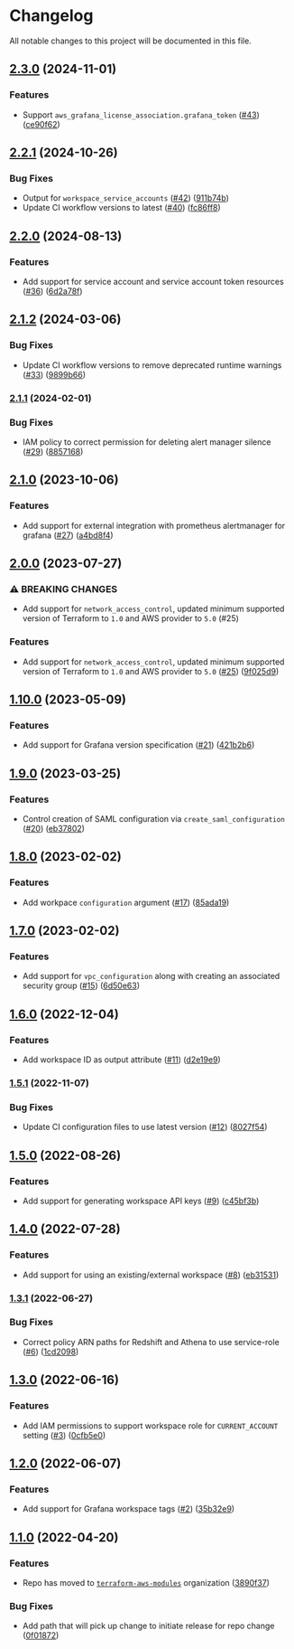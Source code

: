 # Changelog

All notable changes to this project will be documented in this file.

## [2.3.0](https://github.com/terraform-aws-modules/terraform-aws-managed-service-grafana/compare/v2.2.1...v2.3.0) (2024-11-01)


### Features

* Support `aws_grafana_license_association.grafana_token` ([#43](https://github.com/terraform-aws-modules/terraform-aws-managed-service-grafana/issues/43)) ([ce90f62](https://github.com/terraform-aws-modules/terraform-aws-managed-service-grafana/commit/ce90f62734238ec10e1c7f86720220384f1b7d06))

## [2.2.1](https://github.com/terraform-aws-modules/terraform-aws-managed-service-grafana/compare/v2.2.0...v2.2.1) (2024-10-26)


### Bug Fixes

* Output for `workspace_service_accounts` ([#42](https://github.com/terraform-aws-modules/terraform-aws-managed-service-grafana/issues/42)) ([911b74b](https://github.com/terraform-aws-modules/terraform-aws-managed-service-grafana/commit/911b74b1157d0d68f68441a10a828b9ba618b536))
* Update CI workflow versions to latest ([#40](https://github.com/terraform-aws-modules/terraform-aws-managed-service-grafana/issues/40)) ([fc86ff8](https://github.com/terraform-aws-modules/terraform-aws-managed-service-grafana/commit/fc86ff814e6749b9dda5cf4a8c36b5fd1df5cb82))

## [2.2.0](https://github.com/terraform-aws-modules/terraform-aws-managed-service-grafana/compare/v2.1.2...v2.2.0) (2024-08-13)


### Features

* Add support for service account and service account token resources ([#36](https://github.com/terraform-aws-modules/terraform-aws-managed-service-grafana/issues/36)) ([6d2a78f](https://github.com/terraform-aws-modules/terraform-aws-managed-service-grafana/commit/6d2a78f62de815bb036e1b4aef22def3e5cde919))

## [2.1.2](https://github.com/terraform-aws-modules/terraform-aws-managed-service-grafana/compare/v2.1.1...v2.1.2) (2024-03-06)


### Bug Fixes

* Update CI workflow versions to remove deprecated runtime warnings ([#33](https://github.com/terraform-aws-modules/terraform-aws-managed-service-grafana/issues/33)) ([9899b66](https://github.com/terraform-aws-modules/terraform-aws-managed-service-grafana/commit/9899b665c4aa8c98b884cbed0bf9e89131494cb1))

### [2.1.1](https://github.com/terraform-aws-modules/terraform-aws-managed-service-grafana/compare/v2.1.0...v2.1.1) (2024-02-01)


### Bug Fixes

* IAM policy to correct permission for deleting alert manager silence ([#29](https://github.com/terraform-aws-modules/terraform-aws-managed-service-grafana/issues/29)) ([8857168](https://github.com/terraform-aws-modules/terraform-aws-managed-service-grafana/commit/88571687dba922c69d1a8e0ae81c48fdb4c066ed))

## [2.1.0](https://github.com/terraform-aws-modules/terraform-aws-managed-service-grafana/compare/v2.0.0...v2.1.0) (2023-10-06)


### Features

* Add support for external integration with prometheus alertmanager for grafana ([#27](https://github.com/terraform-aws-modules/terraform-aws-managed-service-grafana/issues/27)) ([a4bd8f4](https://github.com/terraform-aws-modules/terraform-aws-managed-service-grafana/commit/a4bd8f4fa5bd3eef064c88c1ae0275663383a859))

## [2.0.0](https://github.com/terraform-aws-modules/terraform-aws-managed-service-grafana/compare/v1.10.0...v2.0.0) (2023-07-27)


### ⚠ BREAKING CHANGES

* Add support for `network_access_control`, updated minimum supported version of Terraform to `1.0` and AWS provider to `5.0` (#25)

### Features

* Add support for `network_access_control`, updated minimum supported version of Terraform to `1.0` and AWS provider to `5.0` ([#25](https://github.com/terraform-aws-modules/terraform-aws-managed-service-grafana/issues/25)) ([9f025d9](https://github.com/terraform-aws-modules/terraform-aws-managed-service-grafana/commit/9f025d98e691951b8e9db3992aa8293a1b49d3cf))

## [1.10.0](https://github.com/terraform-aws-modules/terraform-aws-managed-service-grafana/compare/v1.9.0...v1.10.0) (2023-05-09)


### Features

* Add support for Grafana version specification ([#21](https://github.com/terraform-aws-modules/terraform-aws-managed-service-grafana/issues/21)) ([421b2b6](https://github.com/terraform-aws-modules/terraform-aws-managed-service-grafana/commit/421b2b698a965ea4c983da7ccc8e716f76abb009))

## [1.9.0](https://github.com/terraform-aws-modules/terraform-aws-managed-service-grafana/compare/v1.8.0...v1.9.0) (2023-03-25)


### Features

* Control creation of SAML configuration via `create_saml_configuration` ([#20](https://github.com/terraform-aws-modules/terraform-aws-managed-service-grafana/issues/20)) ([eb37802](https://github.com/terraform-aws-modules/terraform-aws-managed-service-grafana/commit/eb3780220dc426166522197d7a35437ed4503990))

## [1.8.0](https://github.com/terraform-aws-modules/terraform-aws-managed-service-grafana/compare/v1.7.0...v1.8.0) (2023-02-02)


### Features

* Add workpace `configuration` argument ([#17](https://github.com/terraform-aws-modules/terraform-aws-managed-service-grafana/issues/17)) ([85ada19](https://github.com/terraform-aws-modules/terraform-aws-managed-service-grafana/commit/85ada198438acd218ee1e10850f2ff820de73be3))

## [1.7.0](https://github.com/terraform-aws-modules/terraform-aws-managed-service-grafana/compare/v1.6.0...v1.7.0) (2023-02-02)


### Features

* Add support for `vpc_configuration` along with creating an associated security group ([#15](https://github.com/terraform-aws-modules/terraform-aws-managed-service-grafana/issues/15)) ([6d50e63](https://github.com/terraform-aws-modules/terraform-aws-managed-service-grafana/commit/6d50e6336b44045ab63c6d1cac31514b61feee98))

## [1.6.0](https://github.com/terraform-aws-modules/terraform-aws-managed-service-grafana/compare/v1.5.1...v1.6.0) (2022-12-04)


### Features

* Add workspace ID as output attribute ([#11](https://github.com/terraform-aws-modules/terraform-aws-managed-service-grafana/issues/11)) ([d2e19e9](https://github.com/terraform-aws-modules/terraform-aws-managed-service-grafana/commit/d2e19e94eb72c6877372e75b1a8fd79fdc19a152))

### [1.5.1](https://github.com/terraform-aws-modules/terraform-aws-managed-service-grafana/compare/v1.5.0...v1.5.1) (2022-11-07)


### Bug Fixes

* Update CI configuration files to use latest version ([#12](https://github.com/terraform-aws-modules/terraform-aws-managed-service-grafana/issues/12)) ([8027f54](https://github.com/terraform-aws-modules/terraform-aws-managed-service-grafana/commit/8027f549a69ac565bd13a0ed10e22844945eb68e))

## [1.5.0](https://github.com/terraform-aws-modules/terraform-aws-managed-service-grafana/compare/v1.4.0...v1.5.0) (2022-08-26)


### Features

* Add support for generating workspace API keys ([#9](https://github.com/terraform-aws-modules/terraform-aws-managed-service-grafana/issues/9)) ([c45bf3b](https://github.com/terraform-aws-modules/terraform-aws-managed-service-grafana/commit/c45bf3b9a3dcaf519f603292fd981c97f595e367))

## [1.4.0](https://github.com/terraform-aws-modules/terraform-aws-managed-service-grafana/compare/v1.3.1...v1.4.0) (2022-07-28)


### Features

* Add support for using an existing/external workspace ([#8](https://github.com/terraform-aws-modules/terraform-aws-managed-service-grafana/issues/8)) ([eb31531](https://github.com/terraform-aws-modules/terraform-aws-managed-service-grafana/commit/eb31531ab9af3393d601bdd6a7d243d8fa98b703))

### [1.3.1](https://github.com/terraform-aws-modules/terraform-aws-managed-service-grafana/compare/v1.3.0...v1.3.1) (2022-06-27)


### Bug Fixes

* Correct policy ARN paths for Redshift and Athena to use service-role ([#6](https://github.com/terraform-aws-modules/terraform-aws-managed-service-grafana/issues/6)) ([1cd2098](https://github.com/terraform-aws-modules/terraform-aws-managed-service-grafana/commit/1cd2098bd93eea9f35b78b98f7dd51fe0791dd33))

## [1.3.0](https://github.com/terraform-aws-modules/terraform-aws-managed-service-grafana/compare/v1.2.0...v1.3.0) (2022-06-16)


### Features

* Add IAM permissions to support workspace role for `CURRENT_ACCOUNT` setting ([#3](https://github.com/terraform-aws-modules/terraform-aws-managed-service-grafana/issues/3)) ([0cfb5e0](https://github.com/terraform-aws-modules/terraform-aws-managed-service-grafana/commit/0cfb5e07cd8f949075f5a0939f581b0fa6993672))

## [1.2.0](https://github.com/terraform-aws-modules/terraform-aws-managed-service-grafana/compare/v1.1.0...v1.2.0) (2022-06-07)


### Features

* Add support for Grafana workspace tags ([#2](https://github.com/terraform-aws-modules/terraform-aws-managed-service-grafana/issues/2)) ([35b32e9](https://github.com/terraform-aws-modules/terraform-aws-managed-service-grafana/commit/35b32e9d4e3adb306f8b5e7315ee5c900fb88b4b))

## [1.1.0](https://github.com/clowdhaus/terraform-aws-managed-service-grafana/compare/v1.0.1...v1.1.0) (2022-04-20)


### Features

* Repo has moved to [`terraform-aws-modules`](https://github.com/terraform-aws-modules/terraform-aws-managed-service-grafana) organization ([3890f37](https://github.com/clowdhaus/terraform-aws-managed-service-grafana/commit/3890f3772e74becc18b3c506548d36d98bea9251))


### Bug Fixes

* Add path that will pick up change to initiate release for repo change ([0f01872](https://github.com/clowdhaus/terraform-aws-managed-service-grafana/commit/0f01872c8ea8bbe913323396f22deecd5f617d04))

